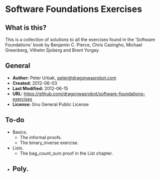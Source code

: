 Software Foundations Exercises
====================

## What is this?
This is a collection of solutions to all the exercises found in the 'Software
Foundations' book by Benjamin C. Pierce, Chris Casingho, Michael Greenberg,
Vilhelm Sjoberg and Brent Yorgey.

## General

- **Author:** Peter Urbak, peter@dragonwasrobot.com
- **Created:** 2012-06-03
- **Last Modified:** 2012-06-15
- **URL:** https://github.com/dragonwasrobot/software-foundations-exercises
- **License:** Gnu General Public License

## To-do

- Basics.
  - The informal proofs.
  - The binary_inverse exercise.
- Lists.
  - The bag_count_sum proof in the List chapter.
- Poly.
  -